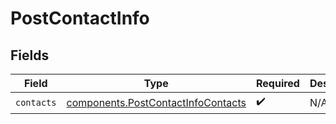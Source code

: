# PostContactInfo


## Fields

| Field                                                                                    | Type                                                                                     | Required                                                                                 | Description                                                                              |
| ---------------------------------------------------------------------------------------- | ---------------------------------------------------------------------------------------- | ---------------------------------------------------------------------------------------- | ---------------------------------------------------------------------------------------- |
| `contacts`                                                                               | [components.PostContactInfoContacts](../../models/components/postcontactinfocontacts.md) | :heavy_check_mark:                                                                       | N/A                                                                                      |